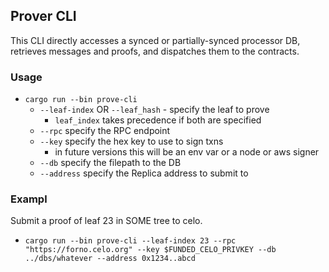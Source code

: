 ## Prover CLI

This CLI directly accesses a synced or partially-synced processor DB, retrieves
messages and proofs, and dispatches them to the contracts.

### Usage

- `cargo run --bin prove-cli`
  - `--leaf-index` OR `--leaf_hash` - specify the leaf to prove
    - `leaf_index` takes precedence if both are specified
  - `--rpc` specify the RPC endpoint
  - `--key` specify the hex key to use to sign txns
    - in future versions this will be an env var or a node or aws signer
  - `--db` specify the filepath to the DB
  - `--address` specify the Replica address to submit to

### Exampl

Submit a proof of leaf 23 in SOME tree to celo.

- `cargo run --bin prove-cli --leaf-index 23 --rpc "https://forno.celo.org" --key $FUNDED_CELO_PRIVKEY --db ../dbs/whatever --address 0x1234..abcd`
